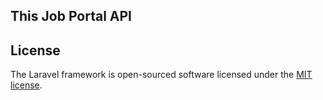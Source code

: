 


## This Job Portal API


## License

The Laravel framework is open-sourced software licensed under the [MIT license](https://opensource.org/licenses/MIT).
